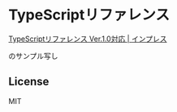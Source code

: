 # TypeScriptリファレンス

[TypeScriptリファレンス Ver.1.0対応 | インプレス](http://book.impress.co.jp/books/1113101087 "TypeScriptリファレンス Ver.1.0対応 | インプレス")

のサンプル写し

## License

MIT
